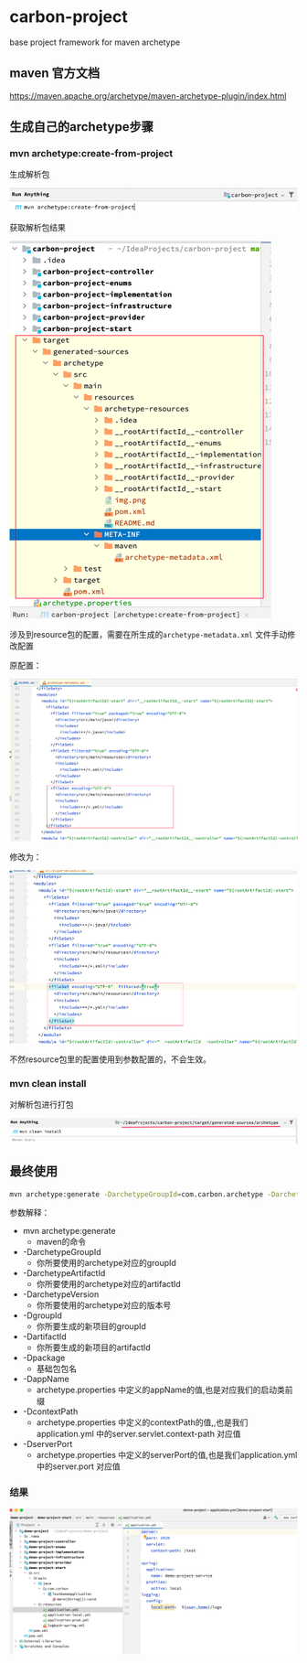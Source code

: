 # carbon-project
base project framework for maven archetype

## maven 官方文档

https://maven.apache.org/archetype/maven-archetype-plugin/index.html

## 生成自己的archetype步骤

### mvn archetype:create-from-project

生成解析包

![img.png](image/img.png)

获取解析包结果

![img_1.png](image/img_1.png)

涉及到resource包的配置，需要在所生成的`archetype-metadata.xml` 文件手动修改配置

原配置：

![img_2.png](image/img_2.png)

修改为：

![img_3.png](image/img_3.png)

不然resource包里的配置使用到参数配置的，不会生效。


### mvn clean install

对解析包进行打包

![img_4.png](image/img_4.png)

## 最终使用

```bash
mvn archetype:generate -DarchetypeGroupId=com.carbon.archetype -DarchetypeArtifactId=carbon-project-archetype -DarchetypeVersion=1.0-SNAPSHOT -DgroupId=com.carbon -DartifactId=demo-project -Dpackage=com.carbon.demo -DappName=TestDemo -DcontextPath=test -DserverPort=2020
```

参数解释：
+ mvn archetype:generate
  + maven的命令
+ -DarchetypeGroupId
  + 你所要使用的archetype对应的groupId
+ -DarchetypeArtifactId
  + 你所要使用的archetype对应的artifactId
+ -DarchetypeVersion
  + 你所要使用的archetype对应的版本号
+ -DgroupId
  + 你所要生成的新项目的groupId
+ -DartifactId
  + 你所要生成的新项目的artifactId
+ -Dpackage
  + 基础包包名
+ -DappName
  + archetype.properties 中定义的appName的值,也是对应我们的启动类前缀
+ -DcontextPath
  + archetype.properties 中定义的contextPath的值,,也是我们application.yml 中的server.servlet.context-path 对应值
+ -DserverPort
  + archetype.properties 中定义的serverPort的值,也是我们application.yml 中的server.port 对应值

### 结果

![img.png](image/img_5.png)